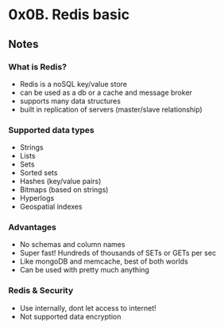 # 0x0B. Redis basic

## Notes

### What is Redis?
- Redis is a noSQL key/value store
- can be used as a db or a cache and message broker
- supports many data structures
- built in replication of servers (master/slave relationship)


### Supported data types
- Strings
- Lists
- Sets
- Sorted sets
- Hashes (key/value pairs)
- Bitmaps (based on strings)
- Hyperlogs
- Geospatial indexes


### Advantages
- No schemas and column names
- Super fast! Hundreds of thousands of SETs or GETs per sec
- Like mongoDB and memcache, best of both worlds
- Can be used with pretty much anything


### Redis & Security
- Use internally, dont let access to internet!
- Not supported data encryption
